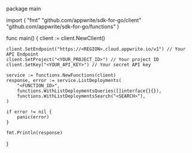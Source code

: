 package main

import (
    "fmt"
    "github.com/appwrite/sdk-for-go/client"
    "github.com/appwrite/sdk-for-go/functions"
)

func main() {
    client := client.NewClient()

    client.SetEndpoint("https://<REGION>.cloud.appwrite.io/v1") // Your API Endpoint
    client.SetProject("<YOUR_PROJECT_ID>") // Your project ID
    client.SetKey("<YOUR_API_KEY>") // Your secret API key

    service := functions.NewFunctions(client)
    response, error := service.ListDeployments(
        "<FUNCTION_ID>",
        functions.WithListDeploymentsQueries([]interface{}{}),
        functions.WithListDeploymentsSearch("<SEARCH>"),
    )

    if error != nil {
        panic(error)
    }

    fmt.Println(response)
}
